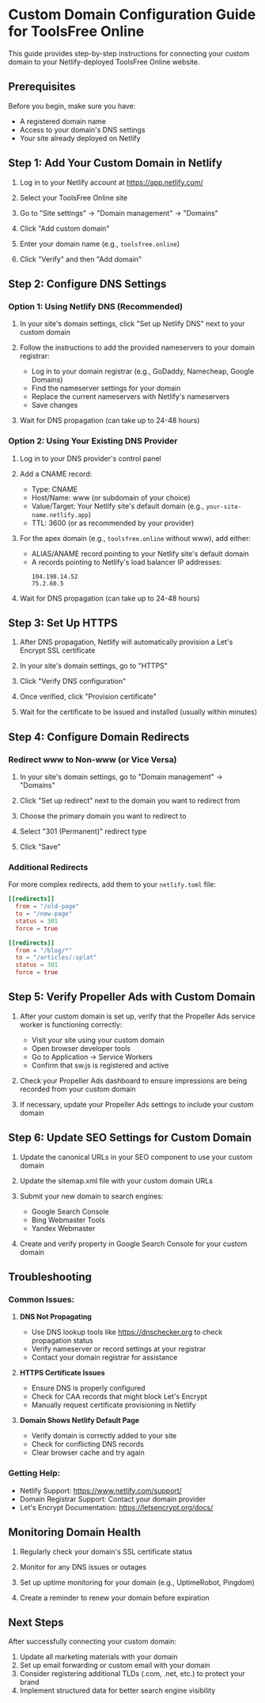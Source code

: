 # Custom Domain Configuration Guide for ToolsFree Online

This guide provides step-by-step instructions for connecting your custom domain to your Netlify-deployed ToolsFree Online website.

## Prerequisites

Before you begin, make sure you have:
- A registered domain name
- Access to your domain's DNS settings
- Your site already deployed on Netlify

## Step 1: Add Your Custom Domain in Netlify

1. Log in to your Netlify account at https://app.netlify.com/

2. Select your ToolsFree Online site

3. Go to "Site settings" → "Domain management" → "Domains"

4. Click "Add custom domain"

5. Enter your domain name (e.g., `toolsfree.online`)

6. Click "Verify" and then "Add domain"

## Step 2: Configure DNS Settings

### Option 1: Using Netlify DNS (Recommended)

1. In your site's domain settings, click "Set up Netlify DNS" next to your custom domain

2. Follow the instructions to add the provided nameservers to your domain registrar:
   - Log in to your domain registrar (e.g., GoDaddy, Namecheap, Google Domains)
   - Find the nameserver settings for your domain
   - Replace the current nameservers with Netlify's nameservers
   - Save changes

3. Wait for DNS propagation (can take up to 24-48 hours)

### Option 2: Using Your Existing DNS Provider

1. Log in to your DNS provider's control panel

2. Add a CNAME record:
   - Type: CNAME
   - Host/Name: www (or subdomain of your choice)
   - Value/Target: Your Netlify site's default domain (e.g., `your-site-name.netlify.app`)
   - TTL: 3600 (or as recommended by your provider)

3. For the apex domain (e.g., `toolsfree.online` without www), add either:
   - ALIAS/ANAME record pointing to your Netlify site's default domain
   - A records pointing to Netlify's load balancer IP addresses:
     ```
     104.198.14.52
     75.2.60.5
     ```

4. Wait for DNS propagation (can take up to 24-48 hours)

## Step 3: Set Up HTTPS

1. After DNS propagation, Netlify will automatically provision a Let's Encrypt SSL certificate

2. In your site's domain settings, go to "HTTPS"

3. Click "Verify DNS configuration"

4. Once verified, click "Provision certificate"

5. Wait for the certificate to be issued and installed (usually within minutes)

## Step 4: Configure Domain Redirects

### Redirect www to Non-www (or Vice Versa)

1. In your site's domain settings, go to "Domain management" → "Domains"

2. Click "Set up redirect" next to the domain you want to redirect from

3. Choose the primary domain you want to redirect to

4. Select "301 (Permanent)" redirect type

5. Click "Save"

### Additional Redirects

For more complex redirects, add them to your `netlify.toml` file:

```toml
[[redirects]]
  from = "/old-page"
  to = "/new-page"
  status = 301
  force = true

[[redirects]]
  from = "/blog/*"
  to = "/articles/:splat"
  status = 301
  force = true
```

## Step 5: Verify Propeller Ads with Custom Domain

1. After your custom domain is set up, verify that the Propeller Ads service worker is functioning correctly:
   - Visit your site using your custom domain
   - Open browser developer tools
   - Go to Application → Service Workers
   - Confirm that sw.js is registered and active

2. Check your Propeller Ads dashboard to ensure impressions are being recorded from your custom domain

3. If necessary, update your Propeller Ads settings to include your custom domain

## Step 6: Update SEO Settings for Custom Domain

1. Update the canonical URLs in your SEO component to use your custom domain

2. Update the sitemap.xml file with your custom domain URLs

3. Submit your new domain to search engines:
   - Google Search Console
   - Bing Webmaster Tools
   - Yandex Webmaster

4. Create and verify property in Google Search Console for your custom domain

## Troubleshooting

### Common Issues:

1. **DNS Not Propagating**
   - Use DNS lookup tools like https://dnschecker.org to check propagation status
   - Verify nameserver or record settings at your registrar
   - Contact your domain registrar for assistance

2. **HTTPS Certificate Issues**
   - Ensure DNS is properly configured
   - Check for CAA records that might block Let's Encrypt
   - Manually request certificate provisioning in Netlify

3. **Domain Shows Netlify Default Page**
   - Verify domain is correctly added to your site
   - Check for conflicting DNS records
   - Clear browser cache and try again

### Getting Help:

- Netlify Support: https://www.netlify.com/support/
- Domain Registrar Support: Contact your domain provider
- Let's Encrypt Documentation: https://letsencrypt.org/docs/

## Monitoring Domain Health

1. Regularly check your domain's SSL certificate status

2. Monitor for any DNS issues or outages

3. Set up uptime monitoring for your domain (e.g., UptimeRobot, Pingdom)

4. Create a reminder to renew your domain before expiration

## Next Steps

After successfully connecting your custom domain:

1. Update all marketing materials with your domain
2. Set up email forwarding or custom email with your domain
3. Consider registering additional TLDs (.com, .net, etc.) to protect your brand
4. Implement structured data for better search engine visibility
